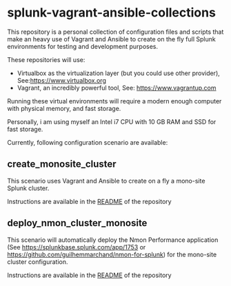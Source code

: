# splunk-vagrant-ansible-collections

This repository is a personal collection of configuration files and scripts that make an heavy use of Vagrant and Ansible to create on the fly full Splunk environments for testing and development purposes.

These repositories will use:

- Virtualbox as the virtualization layer (but you could use other provider), See:https://www.virtualbox.org
- Vagrant, an incredibly powerful tool, See: https://www.vagrantup.com

Running these virtual environments will require a modern enough computer with physical memory, and fast storage.

Personally, i am using myself an Intel i7 CPU with 10 GB RAM and SSD for fast storage.

Currently, following configuration scenario are available:

## create_monosite_cluster

This scenario uses Vagrant and Ansible to create on a fly a mono-site Splunk cluster.

Instructions are available in the [README](https://github.com/guilhemmarchand/splunk-vagrant-ansible-collections/tree/master/create_monosite-cluster) of the repository

## deploy_nmon_cluster_monosite

This scenario will automatically deploy the Nmon Performance application (See https://splunkbase.splunk.com/app/1753 or https://github.com/guilhemmarchand/nmon-for-splunk) for the mono-site cluster configuration.

Instructions are available in the [README](https://github.com/guilhemmarchand/splunk-vagrant-ansible-collections/tree/master/deploy_nmon_cluster_monosite) of the repository

